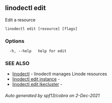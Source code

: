 ## linodectl edit

Edit a resource

```
linodectl edit [resource] [flags]
```

### Options

```
  -h, --help   help for edit
```

### SEE ALSO

* [linodectl](linodectl.md)	 - linodectl manages Linode resources
* [linodectl edit instance](linodectl_edit_instance.md)	 - 
* [linodectl edit lkecluster](linodectl_edit_lkecluster.md)	 - 

###### Auto generated by spf13/cobra on 2-Dec-2021
